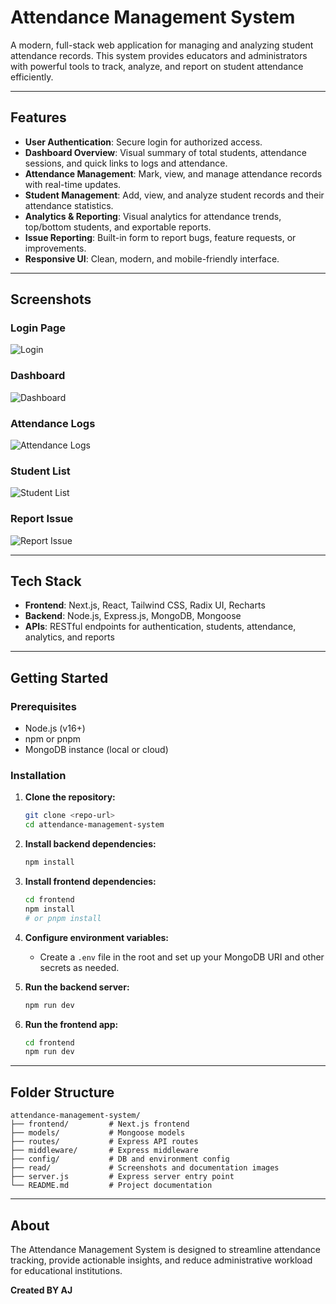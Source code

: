 # Attendance Management System

A modern, full-stack web application for managing and analyzing student attendance records. This system provides educators and administrators with powerful tools to track, analyze, and report on student attendance efficiently.

---

## Features

- **User Authentication**: Secure login for authorized access.
- **Dashboard Overview**: Visual summary of total students, attendance sessions, and quick links to logs and attendance.
- **Attendance Management**: Mark, view, and manage attendance records with real-time updates.
- **Student Management**: Add, view, and analyze student records and their attendance statistics.
- **Analytics & Reporting**: Visual analytics for attendance trends, top/bottom students, and exportable reports.
- **Issue Reporting**: Built-in form to report bugs, feature requests, or improvements.
- **Responsive UI**: Clean, modern, and mobile-friendly interface.

---

## Screenshots

### Login Page
![Login](read/Screenshot%202025-05-20%20103216.png)

### Dashboard
![Dashboard](read/Screenshot%202025-05-20%20103649.png)

### Attendance Logs
![Attendance Logs](read/Screenshot%202025-05-20%20103712.png)

### Student List
![Student List](read/Screenshot%202025-05-20%20103724.png)

### Report Issue
![Report Issue](read/Screenshot%202025-05-20%20103734.png)

---

## Tech Stack

- **Frontend**: Next.js, React, Tailwind CSS, Radix UI, Recharts
- **Backend**: Node.js, Express.js, MongoDB, Mongoose
- **APIs**: RESTful endpoints for authentication, students, attendance, analytics, and reports

---

## Getting Started

### Prerequisites
- Node.js (v16+)
- npm or pnpm
- MongoDB instance (local or cloud)

### Installation

1. **Clone the repository:**
   ```bash
   git clone <repo-url>
   cd attendance-management-system
   ```
2. **Install backend dependencies:**
   ```bash
   npm install
   ```
3. **Install frontend dependencies:**
   ```bash
   cd frontend
   npm install
   # or pnpm install
   ```
4. **Configure environment variables:**
   - Create a `.env` file in the root and set up your MongoDB URI and other secrets as needed.

5. **Run the backend server:**
   ```bash
   npm run dev
   ```
6. **Run the frontend app:**
   ```bash
   cd frontend
   npm run dev
   ```

---

## Folder Structure

```
attendance-management-system/
├── frontend/         # Next.js frontend
├── models/           # Mongoose models
├── routes/           # Express API routes
├── middleware/       # Express middleware
├── config/           # DB and environment config
├── read/             # Screenshots and documentation images
├── server.js         # Express server entry point
└── README.md         # Project documentation
```

---

## About

The Attendance Management System is designed to streamline attendance tracking, provide actionable insights, and reduce administrative workload for educational institutions.

**Created BY AJ**

